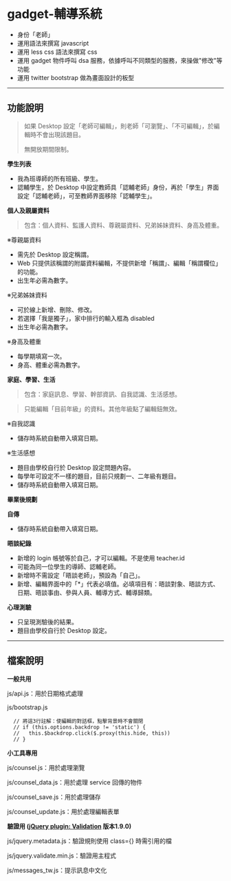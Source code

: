 gadget-輔導系統
==========================

* 身份「老師」
* 運用語法來撰寫 javascript
* 運用 less css 語法來撰寫 css
* 運用 gadget 物件呼叫 dsa 服務，依據呼叫不同類型的服務，來操做"修改"等功能
* 運用 twitter bootstrap 做為畫面設計的板型


----------


功能說明
-------

> 如果 Desktop 設定「老師可編輯」，則老師「可瀏覽」、「不可編輯」，於編輯時不會出現該題目。
>
> 無開放期間限制。

**學生列表**

 - 我為班導師的所有班級、學生。
 - 認輔學生，於 Desktop 中設定教師具「認輔老師」身份，再於「學生」界面設定「認輔老師」，可至教師界面移除「認輔學生」。


**個人及親屬資料**

> 包含：個人資料、監護人資料、尊親屬資料、兄弟姊妹資料、身高及體重。

 ※尊親屬資料

 - 需先於 Desktop 設定稱謂。
 - Web 只提供該稱謂的附屬資料編輯，不提供新增「稱謂」、編輯「稱謂欄位」的功能。
 - 出生年必需為數字。

※兄弟姊妹資料

 - 可於線上新增、刪除、修改。
 - 若選擇「我是獨子」，家中排行的輸入框為 disabled
 - 出生年必需為數字。

※身高及體重

 - 每學期填寫一次。
 - 身高、體重必需為數字。

**家庭、學習、生活**

>包含：家庭訊息、學習、幹部資訊、自我認識、生活感想。

>只能編輯「目前年級」的資料。其他年級點了編輯鈕無效。

※自我認識

 - 儲存時系統自動帶入填寫日期。

※生活感想

 - 題目由學校自行於 Desktop 設定問題內容。
 - 每學年可設定不一樣的題目，目前只規劃一、二年級有題目。
 - 儲存時系統自動帶入填寫日期。

**畢業後規劃**


**自傳**

 - 儲存時系統自動帶入填寫日期。

**晤談紀錄**

 - 新增的 login 帳號等於自己，才可以編輯。不是使用 teacher.id
 - 可能為同一位學生的導師、認輔老師。
 - 新增時不需設定「晤談老師」，預設為「自己」。
 - 新增、編輯界面中的「*」代表必填值。必填項目有：晤談對象、晤談方式、日期、晤談事由、參與人員、輔導方式、輔導歸類。

**心理測驗**

 - 只呈現測驗後的結果。
 - 題目由學校自行於 Desktop 設定。

----------


檔案說明
-------
**一般共用**

js/api.js：用於日期格式處理

js/bootstrap.js

      // 將這3行註解：使編輯的對話框，點擊背景時不會關閉
      // if (this.options.backdrop != 'static') {
      //   this.$backdrop.click($.proxy(this.hide, this))
      // }

**小工具專用**

js/counsel.js：用於處理瀏覽

js/counsel_data.js：用於處理 service 回傳的物件

js/counsel_save.js：用於處理儲存

js/counsel_update.js：用於處理編輯表單

**驗證用 ([jQuery plugin: Validation][1] 版本1.9.0)**

js/jquery.metadata.js：驗證規則使用 class={} 時需引用的檔

js/jquery.validate.min.js：驗證用主程式

js/messages_tw.js：提示訊息中文化



  [1]: http://bassistance.de/jquery-plugins/jquery-plugin-validation/